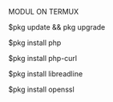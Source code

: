 MODUL ON TERMUX

$pkg update && pkg upgrade

$pkg install php

$pkg install php-curl

$pkg install libreadline

$pkg install openssl

